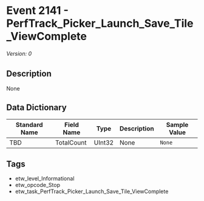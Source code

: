# Event 2141 - PerfTrack_Picker_Launch_Save_Tile_ViewComplete
###### Version: 0

## Description
None

## Data Dictionary
|Standard Name|Field Name|Type|Description|Sample Value|
|---|---|---|---|---|
|TBD|TotalCount|UInt32|None|`None`|

## Tags
* etw_level_Informational
* etw_opcode_Stop
* etw_task_PerfTrack_Picker_Launch_Save_Tile_ViewComplete